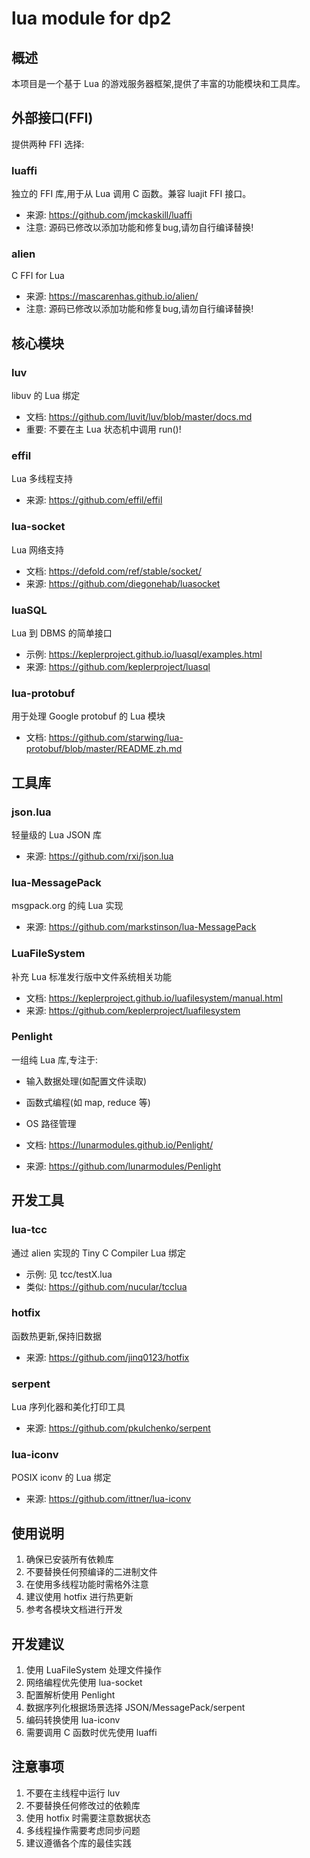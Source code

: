 # lua module for dp2

## 概述

本项目是一个基于 Lua 的游戏服务器框架,提供了丰富的功能模块和工具库。

## 外部接口(FFI)

提供两种 FFI 选择:

### luaffi
独立的 FFI 库,用于从 Lua 调用 C 函数。兼容 luajit FFI 接口。

- 来源: https://github.com/jmckaskill/luaffi
- 注意: 源码已修改以添加功能和修复bug,请勿自行编译替换!

### alien 
C FFI for Lua

- 来源: https://mascarenhas.github.io/alien/
- 注意: 源码已修改以添加功能和修复bug,请勿自行编译替换!

## 核心模块

### luv
libuv 的 Lua 绑定

- 文档: https://github.com/luvit/luv/blob/master/docs.md
- 重要: 不要在主 Lua 状态机中调用 run()!

### effil
Lua 多线程支持

- 来源: https://github.com/effil/effil

### lua-socket
Lua 网络支持

- 文档: https://defold.com/ref/stable/socket/
- 来源: https://github.com/diegonehab/luasocket

### luaSQL
Lua 到 DBMS 的简单接口

- 示例: https://keplerproject.github.io/luasql/examples.html
- 来源: https://github.com/keplerproject/luasql

### lua-protobuf
用于处理 Google protobuf 的 Lua 模块

- 文档: https://github.com/starwing/lua-protobuf/blob/master/README.zh.md

## 工具库

### json.lua
轻量级的 Lua JSON 库

- 来源: https://github.com/rxi/json.lua

### lua-MessagePack
msgpack.org 的纯 Lua 实现

- 来源: https://github.com/markstinson/lua-MessagePack

### LuaFileSystem
补充 Lua 标准发行版中文件系统相关功能

- 文档: https://keplerproject.github.io/luafilesystem/manual.html
- 来源: https://github.com/keplerproject/luafilesystem

### Penlight
一组纯 Lua 库,专注于:
- 输入数据处理(如配置文件读取)
- 函数式编程(如 map, reduce 等)
- OS 路径管理

- 文档: https://lunarmodules.github.io/Penlight/
- 来源: https://github.com/lunarmodules/Penlight

## 开发工具

### lua-tcc
通过 alien 实现的 Tiny C Compiler Lua 绑定

- 示例: 见 tcc/testX.lua
- 类似: https://github.com/nucular/tcclua

### hotfix
函数热更新,保持旧数据

- 来源: https://github.com/jinq0123/hotfix

### serpent
Lua 序列化器和美化打印工具

- 来源: https://github.com/pkulchenko/serpent

### lua-iconv
POSIX iconv 的 Lua 绑定

- 来源: https://github.com/ittner/lua-iconv

## 使用说明

1. 确保已安装所有依赖库
2. 不要替换任何预编译的二进制文件
3. 在使用多线程功能时需格外注意
4. 建议使用 hotfix 进行热更新
5. 参考各模块文档进行开发

## 开发建议

1. 使用 LuaFileSystem 处理文件操作
2. 网络编程优先使用 lua-socket
3. 配置解析使用 Penlight
4. 数据序列化根据场景选择 JSON/MessagePack/serpent
5. 编码转换使用 lua-iconv
6. 需要调用 C 函数时优先使用 luaffi

## 注意事项

1. 不要在主线程中运行 luv
2. 不要替换任何修改过的依赖库
3. 使用 hotfix 时需要注意数据状态
4. 多线程操作需要考虑同步问题
5. 建议遵循各个库的最佳实践
